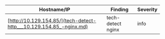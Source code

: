 | Hostname/IP | Finding | Severity |
| --- | --- | --- |
| [http://10.129.154.85/](tech-detect-http___10.129.154.85_-nginx.md) | tech-detect nginx | info |
